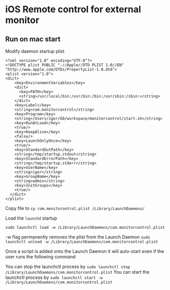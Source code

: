 # iOS Remote control for external monitor

## Run on mac start

Modify daemon startup plist

```plist
<?xml version="1.0" encoding="UTF-8"?>
<!DOCTYPE plist PUBLIC "-//Apple//DTD PLIST 1.0//EN" "http://www.apple.com/DTDs/PropertyList-1.0.dtd">
<plist version="1.0">
<dict>
    <key>EnvironmentVariables</key>
    <dict>
      <key>PATH</key>
      <string>/usr/local/bin:/usr/bin:/bin:/usr/sbin:/sbin:</string>
    </dict>
    <key>Label</key>
    <string>com.monitorcontrol</string>
    <key>Program</key>
    <string>/Users/igor/GO/workspace/monitorcontrol/start.sh</string>
    <key>RunAtLoad</key>
    <true/>
    <key>KeepAlive</key>
    <false/>
    <key>LaunchOnlyOnce</key>
    <true/>
    <key>StandardOutPath</key>
    <string>/tmp/startup.stdout</string>
    <key>StandardErrorPath</key>
    <string>/tmp/startup.stderr</string>
    <key>UserName</key>
    <string>igor</string>
    <key>GroupName</key>
    <string>admin</string>
    <key>InitGroups</key>
    <true/>
  </dict>
</plist>
```

Copy file to 
`cp com.monitorontrol.plist /Library/LaunchDaemons/`

Load the `launchd` startup

`sudo launchctl load -w /Library/LaunchDaemons/com.monitorcontrol.plist`

-w flag permanently removes the plist from the Launch Daemon
`sudo launchctl unload -w /Library/LaunchDaemons/com.monitorcontrol.plist`

Once a script is added onto the Launch Daemon it will auto-start even if the user runs the following command

You can stop the launchctl process by
`sudo launchctl stop /Library/LaunchDaemons/com.monitorcontrol.plist`
You can start the launchctl process by
`sudo launchctl start -w /Library/LaunchDaemons/com.monitorcontrol.plist`

